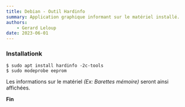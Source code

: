```yaml
---
title: Debian - Outil Hardinfo
summary: Application graphique informant sur le matériel installé.
authors:
    - Gerard Leloup
date: 2023-06-01
---
```


### **Installationk**

```
$ sudo apt install hardinfo -2c-tools
$ sudo modeprobe eeprom
```

Les informations sur le matériel *(Ex: Barettes mémoire)* seront ainsi affichées.

**Fin**